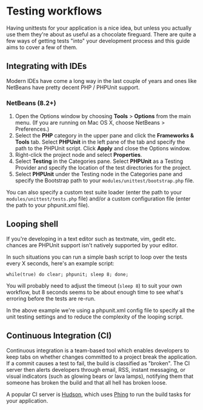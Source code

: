 # Testing workflows

Having unittests for your application is a nice idea, but unless you actually use them they're about as useful as a chocolate fireguard. There are quite a few ways of getting tests "into" your development process and this guide aims to cover a few of them.

## Integrating with IDEs

Modern IDEs have come a long way in the last couple of years and ones like NetBeans have pretty decent PHP / PHPUnit support.

### NetBeans (8.2+)

1. Open the Options window by choosing **Tools** > **Options** from the main menu. (If you are running on Mac OS X, choose NetBeans > Preferences.)
2. Select the **PHP** category in the upper pane and click the **Frameworks & Tools** tab. Select **PHPUnit** in the left pane of the tab and specify the path to the PHPUnit script. Click **Apply** and close the Options window.
3. Right-click the project node and select **Properties**.
4. Select **Testing** in the Categories pane. Select **PHPUnit** as a Testing Provider and specify the location of the test directories for the project.
5. Select **PHPUnit** under the Testing node in the Categories pane and specify the Bootstrap path to your `modules/unittest/bootstrap.php` file.

You can also specify a custom test suite loader (enter the path to your `modules/unittest/tests.php` file) and/or a custom configuration file (enter the path to your phpunit.xml file).

## Looping shell

If you're developing in a text editor such as textmate, vim, gedit etc. chances are PHPUnit support isn't natively supported by your editor.

In such situations you can run a simple bash script to loop over the tests every X seconds, here's an example script:

    while(true) do clear; phpunit; sleep 8; done;

You will probably need to adjust the timeout (`sleep 8`) to suit your own workflow, but 8 seconds seems to be about enough time to see what's erroring before the tests are re-run.

In the above example we're using a phpunit.xml config file to specify all the unit testing settings and to reduce the complexity of the looping script.

## Continuous Integration (CI)

Continuous integration is a team-based tool which enables developers to keep tabs on whether changes committed to a project break the application. If a commit causes a test to fail, the build is classified as "broken". The CI server then alerts developers through email, RSS, instant messaging, or visual indicators (such as glowing bears or lava lamps), notifying them that someone has broken the build and that all hell has broken loose.

A popular CI server is [Hudson](http://hudson-ci.org/), which uses [Phing](http://phing.info/) to run the build tasks for your application.
